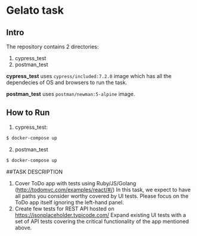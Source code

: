 # Gelato task

## Intro
The repository contains 2 directories:
1. cypress_test
2. postman_test

**cypress_test** uses `cypress/included:7.2.0` image which has all the dependecies of OS and browsers to run the task. 

**postman_test** uses `postman/newman:5-alpine` image.

## How to Run

1. cypress_test:

```bash
$ docker-compose up
```

2. postman_test
```bash
$ docker-compose up
```
##TASK DESCRIPTION
 
 
1. Cover ToDo app with tests using Ruby/JS/Golang (http://todomvc.com/examples/react/#/) In this task, we expect to have all paths you consider worthy covered by UI tests. Please focus on the ToDo app itself ignoring the left-hand panel. 
2. Create few tests for REST API hosted on https://jsonplaceholder.typicode.com/ Expand existing UI tests with a set of API tests covering the critical functionality of the app mentioned above. 




